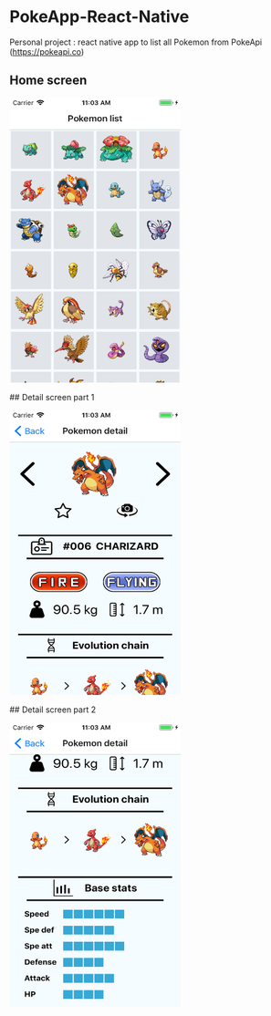 # PokeApp-React-Native
Personal project : react native app to list all Pokemon from PokeApi (https://pokeapi.co)

## Home screen
<p>
	<img src="./screenshots/Simulator Screen Shot - iPhone 5s - 2019-03-25 at 11.03.12.png" width="300" height="500"/>
</p>
## Detail screen part 1
<p>
	<img src="./screenshots/Simulator Screen Shot - iPhone 5s - 2019-03-25 at 11.03.23.png" width="300" height="500"/>
</p>
## Detail screen part 2
<p>
	<img src="./screenshots/Simulator Screen Shot - iPhone 5s - 2019-03-25 at 11.03.27.png" width="300" height="500"/>
</p>

